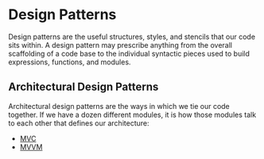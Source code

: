 # Design Patterns

Design patterns are the useful structures, styles, and stencils that our code sits within. A
design pattern may prescribe anything from the overall scaffolding of a code base to the
individual syntactic pieces used to build expressions, functions, and modules.

## Architectural Design Patterns

Architectural design patterns are the ways in which we tie our code together. If we have a
dozen different modules, it is how those modules talk to each other that defines our
architecture:

- [MVC]()
- [MVVM]()
